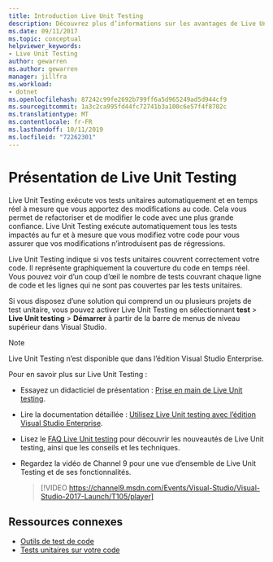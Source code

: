 ```yaml
---
title: Introduction Live Unit Testing
description: Découvrez plus d’informations sur les avantages de Live Unit Testing et sur son utilisation pour les tests unitaires de vos projets.
ms.date: 09/11/2017
ms.topic: conceptual
helpviewer_keywords:
- Live Unit Testing
author: gewarren
ms.author: gewarren
manager: jillfra
ms.workload:
- dotnet
ms.openlocfilehash: 87242c99fe2692b799ff6a5d965249ad5d944cf9
ms.sourcegitcommit: 1a3c2ca995fd44fc72741b3a100c6e57f4f8702c
ms.translationtype: MT
ms.contentlocale: fr-FR
ms.lasthandoff: 10/11/2019
ms.locfileid: "72262301"
---
```

# <a name="live-unit-testing-overview"></a>Présentation de Live Unit Testing

Live Unit Testing exécute vos tests unitaires automatiquement et en temps réel à mesure que vous apportez des modifications au code. Cela vous permet de refactoriser et de modifier le code avec une plus grande confiance. Live Unit Testing exécute automatiquement tous les tests impactés au fur et à mesure que vous modifiez votre code pour vous assurer que vos modifications n’introduisent pas de régressions.

Live Unit Testing indique si vos tests unitaires couvrent correctement votre code. Il représente graphiquement la couverture du code en temps réel. Vous pouvez voir d’un coup d’œil le nombre de tests couvrant chaque ligne de code et les lignes qui ne sont pas couvertes par les tests unitaires.

Si vous disposez d’une solution qui comprend un ou plusieurs projets de test unitaire, vous pouvez activer Live Unit Testing en sélectionnant **test** > **Live Unit testing** > **Démarrer** à partir de la barre de menus de niveau supérieur dans Visual Studio.

> [!NOTE]
> Live Unit Testing n’est disponible que dans l’édition Visual Studio Enterprise.

Pour en savoir plus sur Live Unit Testing :

- Essayez un didacticiel de présentation : [Prise en main de Live Unit testing](live-unit-testing-start.md).

- Lire la documentation détaillée : [Utilisez Live Unit testing avec l’édition Visual Studio Enterprise](live-unit-testing.md).

- Lisez le [FAQ Live Unit testing](live-unit-testing-faq.md) pour découvrir les nouveautés de Live Unit testing, ainsi que les conseils et les techniques.

- Regardez la vidéo de Channel 9 pour une vue d’ensemble de Live Unit Testing et de ses fonctionnalités.</p>

   > [!VIDEO https://channel9.msdn.com/Events/Visual-Studio/Visual-Studio-2017-Launch/T105/player]

## <a name="related-resources"></a>Ressources connexes

- [Outils de test de code](https://visualstudio.microsoft.com/vs/testing-tools/)
- [Tests unitaires sur votre code](unit-test-your-code.md)
